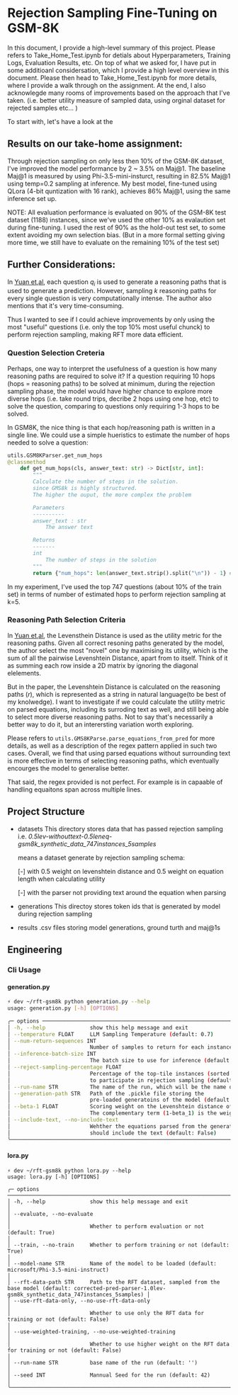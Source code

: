 # Rejection Sampling Fine-Tuning on GSM-8K
In this document, I provide a high-level summary of this project.
Please refers to Take_Home_Test.ipynb for detials about Hyperparameters, Training Logs, Evaluation Results, etc.
On top of what we asked for, I have put in some additioanl considersation, which I provide a high level overview in this document. Please then head to Take_Home_Test.ipynb for  more details, where I provide a walk through on the assignment.
At the end, I also acknowlegde many rooms of improvements based on the approach that I've taken. (i.e. better utility measure
of sampled data, using orginal dataset for rejected samples etc...
)

To start with, let's have a look at the
## Results on our take-home assignment:
Through rejection sampling on only less then 10% of the GSM-8K dataset, I've improved the model performance by 2 ~ 3.5% on Maj@1.
The baseline Maj@1 is measured by using Phi-3.5-mini-insturct, resulting in 82.5% Maj@1 using temp=0.2 sampling at inference. 
My best model, fine-tuned using QLora (4-bit quntization with 16 rank), achieves 86% Maj@1, using the same inference set up.

NOTE:
All evaluation performance is evaluated on 90% of the GSM-8K test dataset (1188) instances, since we've used the other 10% as evalaution set during fine-tuning.
I used the rest of 90% as the hold-out test set, to some extent avoiding my own selection bias. 
(But in a more formal setting giving more time, we still have to evaluate on the remaining 10% of the test set)

## Further Considerations:
In [Yuan et,al](https://arxiv.org/pdf/2308.01825), each question $q_i$ is used to generate a reasoning paths that is used to generate a prediction. However, sampling $k$ reasoning paths for every single question is very computationally intense. The author also mentions that it's very time-consuming. 

Thus I wanted to see if I could achieve improvements by only using the most "useful" questions (i.e. only the top 10% most useful chunck) to perform rejection sampling, making RFT more data efficient.

### Question Selection Creteria 
Perhaps, one way to interpret the usefulness of a question is how many reasoning paths are required to solve it? 
If a question requiring 10 hops (hops = reasoning paths) to be solved at minimum, during the rejection sampling phase, the model would have higher chance to explore more diverse hops (i.e. take round trips, decribe 2 hops using one hop, etc) to solve the question, comparing to questions only requiring 1-3 hops to be solved.

In GSM8K, the nice thing is that each hop/reasoning path is written in a single line. We could use a simple hueristics to estimate the number of hops needed to solve a question:  

```python
utils.GSM8KParser.get_num_hops
@classmethod
    def get_num_hops(cls, answer_text: str) -> Dict[str, int]:
        """
        Calculate the number of steps in the solution.
        since GMS8k is highly structured.
        The higher the ouput, the more complex the problem

        Parameters
        ----------
        answer_text : str
            The answer text

        Returns
        -------
        int
            The number of steps in the solution
        """
        return {"num_hops": len(answer_text.strip().split("\n")) - 1} #take away one line to remve the #### final answer
```
In my experiment, I've used the top 747 questions (about 10% of the train set) in terms of number of estimated hops to perform rejection sampling at k=5. 

### Reasoning Path Selection Criteria
In [Yuan et,al](https://arxiv.org/pdf/2308.01825), the Levensthein Distance is used as the utility metric for the reasoning paths. 
Given all correct resoning paths generated by the model, the author select the most "novel" one by maximising its utility, which is the sum of all the pairwise Levenshtein Distance, apart from to itself. Think of it as summing each row inside a 2D matrix by ignoring the diagonal elelements.

But in the paper, the Levenshtein Distance is calculated on the reasoning paths ($r$), which is represented as a string in natural language(to be best of my knolwedge). I want to investigate if we could calculate the utility metric on parsed equations, including its surroding text as well, and still being able to select more diverse reasoning paths. Not to say that's necessarily a better way to do it, but an interersting variation worth exploring.

Please refers to ```utils.GMS8KParse.parse_equations_from_pred``` for more details, as well as a description of the regex pattern applied in such two cases. Overall, we find that using parsed equations without surrounding text is more effective in terms of selecting reasoning paths, which eventually encourges the model to generalise better. 

That said, the regex provided is not perfect. For example is in capaable of handling equaitons span across multiple lines. 

## Project Structure 

- datasets 
    This directory stores data that has passed rejection sampling 
    i.e. 
    *0.5lev-withouttext-0.5leneq-gsm8k_synthetic_data_747instances_5samples*

    means a dataset generate by rejection sampling schema: 

    [-] with 0.5 weight on levenshtein distance and 0.5 weight on equation length when calculating utility

    [-] with the parser not providing text around the equation when parsing

- generations 
This directoy stores token ids that is generated by model during rejection sampling

- results 
.csv files storing model generations, ground turth and maj@1s

## Engineering 

### Cli Usage
#### generation.py 
```bash 
⚡ dev ~/rft-gsm8k python generation.py --help
usage: generation.py [-h] [OPTIONS]

╭─ options ────────────────────────────────────────────────────────────────────────────────────────────────────────────────────────────────────────────────────────╮
│ -h, --help              show this help message and exit                                                                                                          │
│ --temperature FLOAT     LLM Sampling Temperature (default: 0.7)                                                                                                  │
│ --num-return-sequences INT                                                                                                                                       │
│                         Number of samples to return for each instance (default: 5)                                                                               │
│ --inference-batch-size INT                                                                                                                                       │
│                         The batch size to use for inference (default: 2)                                                                                         │
│ --reject-sampling-percentage FLOAT                                                                                                                               │
│                         Percentage of the top-tile instances (sorted in terms of hope length)                                                                    │
│                         to participate in rejection sampling (default: 0.1)                                                                                      │
│ --run-name STR          The name of the run, which will be the name of the dataset saved (default: '')                                                           │
│ --generation-path STR   Path of the .pickle file storing the                                                                                                     │
│                         pre-loaded generatoins of the model (default: datasets/corrected-pred-parser-0.5lev-0.5leneq-gsm8k_synthetic_data_747instances_5samples) │
│ --beta-1 FLOAT          Scoring weight on the Levenshtein distance of equations                                                                                  │
│                         The complementary term (1-beta_1) is the weight on the length of the equations (default: 0.5)                                            │
│ --include-text, --no-include-text                                                                                                                                │
│                         Wehther the equations parsed from the generated completions                                                                              │
│                         should include the text (default: False)                                                                                                 │
╰──────────────────────────────────────────────────────────────────────────────────────────────────────────────────────────────────────────────────────────────────╯
```

#### lora.py 
```
⚡ dev ~/rft-gsm8k python lora.py --help
usage: lora.py [-h] [OPTIONS]

╭─ options ───────────────────────────────────────────────────────────────────────────────────────────────────────────────────────────────────────────────────────╮
│ -h, --help              show this help message and exit                                                                                                         │
│ --evaluate, --no-evaluate                                                                                                                                       │
│                         Whether to perform evaluation or not (default: True)                                                                                    │
│ --train, --no-train     Whether to perform training or not (default: True)                                                                                      │
│ --model-name STR        Name of the model to be loaded (default: microsoft/Phi-3.5-mini-instruct)                                                               │
│ --rft-data-path STR     Path to the RFT dataset, sampled from the base model (default: corrected-pred-parser-1.0lev-gsm8k_synthetic_data_747instances_5samples) │
│ --use-rft-data-only, --no-use-rft-data-only                                                                                                                     │
│                         Whether to use only the RFT data for training or not (default: False)                                                                   │
│ --use-weighted-training, --no-use-weighted-training                                                                                                             │
│                         Whether to use higher weight on the RFT data for training or not (default: False)                                                       │
│ --run-name STR          base name of the run (default: '')                                                                                                      │
│ --seed INT              Mannual Seed for the run (default: 42)                                                                                                  │
╰─────────────────────────────────────────────────────────────────────────────────────────────────────────────────────────────────────────────────────────────────╯
```
